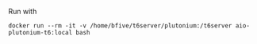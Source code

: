 Run with

`docker run --rm -it -v /home/bfive/t6server/plutonium:/t6server aio-plutonium-t6:local bash`
